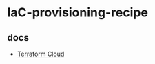 # IaC-provisioning-recipe

## docs
- [Terraform Cloud](https://github.com/pureone-tcy/IaC-provisioning-recipe/blob/master/docs/terraform_cloud.md)
